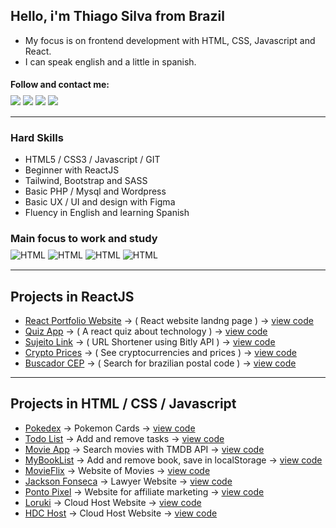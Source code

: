 ## Hello, i'm Thiago Silva from Brazil

- My focus is on frontend development with HTML, CSS, Javascript and React. 
- I can speak english and a little in spanish.

#### Follow and contact me:
<div style="display: inline_block; margin:-10px 0 15px 0;">
  <a href="https://www.linkedin.com/in/thiagowfer" target="_blank"><img src="https://img.shields.io/badge/LinkedIn-0077B5?style=for-the-badge&logo=linkedin&logoColor=white" target="_blank"></a>
  <a href="https://instagram.com/thiagowfer" target="_blank"><img src="https://img.shields.io/badge/-Instagram-%23E4405F?style=for-the-badge&logo=instagram&logoColor=white" target="_blank"></a>
  <a href="https://twitter.com/thiaguitofer" target="_blank"><img src="https://img.shields.io/badge/Twitter-1DA1F2?style=for-the-badge&logo=twitter&logoColor=white" target="_blank"></a>  
  <a href="https://behance.net/thiagowfer" target="_blank"><img src="https://img.shields.io/badge/-Behance-blue?style=for-the-badge&logo=behance&logoColor=white" target="_blank"></a>  
  
  
</div>

---

### Hard Skills
- HTML5 / CSS3 / Javascript / GIT 
- Beginner with ReactJS  
- Tailwind, Bootstrap and SASS
- Basic PHP / Mysql and Wordpress
- Basic UX / UI and design with Figma
- Fluency in English and learning Spanish

### Main focus to work and study   

<div style="display: inline_block; margin:-10px 0 15px 0;">
  <img align="center" alt="HTML" src="https://img.shields.io/badge/HTML5-E34F26?style=for-the-badge&logo=html5&logoColor=white">
  <img align="center" alt="HTML" src="https://img.shields.io/badge/CSS3-1572B6?style=for-the-badge&logo=css3&logoColor=white">
 <img align="center" alt="HTML" src="https://img.shields.io/badge/JavaScript-323330?style=for-the-badge&logo=javascript&logoColor=F7DF1E">
 <img align="center" alt="HTML" src="https://img.shields.io/badge/React-20232A?style=for-the-badge&logo=react&logoColor=61DAFB">
</div> 

---

## Projects in ReactJS

- [React Portfolio Website](https://react-portfolio-dev.netlify.app) -> ( React website landng page ) -> [view code](https://github.com/thiagowfer/react-portfolio)
- [Quiz App](https://reacttech-quiz.vercel.app/) -> ( A react quiz about technology ) -> [view code](https://github.com/thiagowfer/react-quiz)
- [Sujeito Link](https://sujeito-link.netlify.app) -> ( URL Shortener using Bitly API ) -> [view code](https://github.com/thiagowfer/sujeitolink)
- [Crypto Prices](https://react-cryptoprices.netlify.app) -> ( See cryptocurrencies and prices ) -> [view code](https://github.com/thiagowfer/crypto-prices)
- [Buscador CEP](https://react-buscador-cep.netlify.app) -> ( Search for brazilian postal code ) -> [view code](https://github.com/thiagowfer/buscador-cep)

---

## Projects in HTML / CSS / Javascript
- [Pokedex](https://thiagowfer.github.io/pokedex) ->  Pokemon Cards  -> [view code](https://github.com/thiagowfer/pokedex)
- [Todo List](https://thiagowfer.github.io/todo-list-js/) ->  Add and remove tasks -> [view code](https://github.com/thiagowfer/todo-list-js)
- [Movie App](https://thiagowfer.github.io/movie-app/) -> Search movies with TMDB API -> [view code](https://github.com/thiagowfer/movie-app )
- [MyBookList](https://thiagowfer.github.io/mybooklist-app/) -> Add and remove book, save in localStorage -> [view code](https://github.com/thiagowfer/mybooklist-app) 
- [MovieFlix](https://thiagowfer.github.io/movie-website/) -> Website of Movies -> [view code](https://github.com/thiagowfer/movie-website) 
- [Jackson Fonseca](https://thiagowfer.github.io/jackson-fonseca) -> Lawyer Website  -> [view code](https://github.com/thiagowfer/jackson-fonseca )
- [Ponto Pixel](https://thiagowfer.github.io/ponto-pixel) -> Website for affiliate marketing  -> [view code](https://github.com/thiagowfer/ponto-pixel )
- [Loruki](https://ioruki.netlify.app) -> Cloud Host Website -> [view code](https://github.com/thiagowfer/loruki-website )
- [HDC Host](https://thiagowfer.github.io/hdc-host/) -> Cloud Host Website -> [view code](https://github.com/thiagowfer/hdc-host ) 

